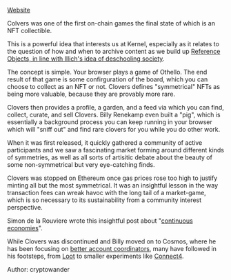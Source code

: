 [Website](https://clovers.network)

Colvers was one of the first on-chain games the final state of which is an NFT collectible.

This is a powerful idea that interests us at Kernel, especially as it relates to the question of how and when to archive content as we build up [Reference Objects, in line with Illich's idea of deschooling society](https://www.kernel.community/en/learn/module-metta/build-native-altars/#opportunity-webs).

The concept is simple. Your browser plays a game of Othello. The end result of that game is some confirguration of the board, which you can choose to collect as an NFT or not. Clovers defines "symmetrical" NFTs as being more valuable, because they are provably more rare.

Clovers then provides a profile, a garden, and a feed via which you can find, collect, curate, and sell Clovers. Billy Renekamp even built a "pig", which is essentially a background process you can keep running in your browser which will "sniff out" and find rare clovers for you while you do other work.

When it was first released, it quickly gathered a community of active participants and we saw a fascinating market forming around different kinds of symmetries, as well as all sorts of artisitic debate about the beauty of some non-symmetrical but very eye-catching finds.

Clovers was stopped on Ethereum once gas prices rose too high to justify minting all but the most symmetrical. It was an insightful lesson in the way transaction fees can wreak havoc with the long tail of a market-game, which is so necessary to its sustainability from a community interest perspective.

Simon de la Rouviere wrote this insightful post about "[continuous economies](https://blog.simondlr.com/posts/clovers-and-continuous-economies)".

While Clovers was discontinued and Billy moved on to Cosmos, where he has been focusing on [better account coordinators](https://billyrennekamp.medium.com/account-coordinator-a-proposal-for-the-future-of-wallets-9fc54032a202), many have followed in his footsteps, from [Loot](https://www.lootproject.com/) to smaller experiments like [Connect4]([https://twitter.com/0xSwaHili/status/1615978291093188611](https://twitter.com/0xSwaHili/status/1615978291093188611)).

Author: cryptowander
